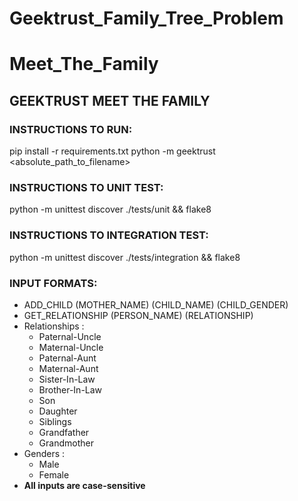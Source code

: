 # Geektrust_Family_Tree_Problem

# Meet_The_Family
## GEEKTRUST MEET THE FAMILY

### INSTRUCTIONS TO RUN:
pip install -r requirements.txt
python -m geektrust <absolute_path_to_filename>

### INSTRUCTIONS TO UNIT TEST:
python -m unittest discover ./tests/unit && flake8

### INSTRUCTIONS TO INTEGRATION TEST:
python -m unittest discover ./tests/integration && flake8

### INPUT FORMATS:
* ADD_CHILD (MOTHER_NAME) (CHILD_NAME) (CHILD_GENDER)
* GET_RELATIONSHIP (PERSON_NAME) (RELATIONSHIP)
* Relationships :
	* Paternal-Uncle
	* Maternal-Uncle
	* Paternal-Aunt
	* Maternal-Aunt
	* Sister-In-Law
	* Brother-In-Law
	* Son
	* Daughter
	* Siblings
	* Grandfather
	* Grandmother
* Genders :
	* Male
	* Female
* **All inputs are case-sensitive**
